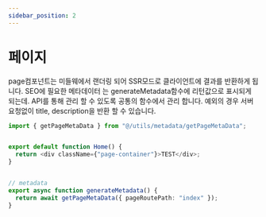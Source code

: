 ```yaml
---
sidebar_position: 2
---
```


# 페이지

page컴포넌트는 미들웨에서 랜더링 되어 SSR모드로 클라이언트에 결과를 반환하게 됩니다. SEO에 필요한 메타데이터 는 generateMetadata함수에 리턴값으로 표시되게 되는데. API를 통해 관리 할 수 있도록 공통의 함수에서 관리 합니다. 예외의 경우 서버 요청없이 title, description을 반환 할 수 있습니다.


```typescript title="/src/app/page.tsx"
import { getPageMetaData } from "@/utils/metadata/getPageMetaData";


export default function Home() {
  return <div className={"page-container"}>TEST</div>;
}


// metadata
export async function generateMetadata() {
  return await getPageMetaData({ pageRoutePath: "index" });
}
```
